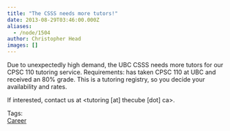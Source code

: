 ```yaml
---
title: "The CSSS needs more tutors!"
date: 2013-08-29T03:46:00.000Z
aliases:
  - /node/1504
author: Christopher Head
images: []
---
```


<div class="field field-name-body field-type-text-with-summary field-label-hidden"><div class="field-items"><div class="field-item even"><p>Due to unexpectedly high demand, the UBC CSSS needs more tutors for our CPSC 110 tutoring service. Requirements: has taken CPSC 110 at UBC and received an 80% grade. This is a tutoring registry, so you decide your availability and rates.</p>
<p>If interested, contact us at &lt;tutoring [at] thecube [dot] ca&gt;.</p>
</div></div></div>    <footer>
    <div class="field field-name-field-tags field-type-taxonomy-term-reference field-label-above"><div class="field-label">Tags:&#xA0;</div><div class="field-items"><div class="field-item even"><a href="/career">Career</a></div></div></div>      </footer>
